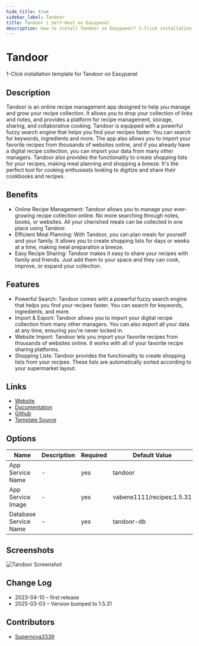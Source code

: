 ```yaml
---
hide_title: true
sidebar_label: Tandoor
title: Tandoor | Self-Host on Easypanel
description: How to install Tandoor on Easypanel? 1-Click installation template for Tandoor on Easypanel
---
```


<!-- generated -->

# Tandoor

1-Click installation template for Tandoor on Easypanel

## Description

Tandoor is an online recipe management app designed to help you manage and grow your recipe collection. It allows you to drop your collection of links and notes, and provides a platform for recipe management, storage, sharing, and collaborative cooking. Tandoor is equipped with a powerful fuzzy search engine that helps you find your recipes faster. You can search for keywords, ingredients and more. The app also allows you to import your favorite recipes from thousands of websites online, and if you already have a digital recipe collection, you can import your data from many other managers. Tandoor also provides the functionality to create shopping lists for your recipes, making meal planning and shopping a breeze. It&#39;s the perfect tool for cooking enthusiasts looking to digitize and share their cookbooks and recipes.

## Benefits

- Online Recipe Management: Tandoor allows you to manage your ever-growing recipe collection online. No more searching through notes, books, or websites. All your cherished meals can be collected in one place using Tandoor.
- Efficient Meal Planning: With Tandoor, you can plan meals for yourself and your family. It allows you to create shopping lists for days or weeks at a time, making meal preparation a breeze.
- Easy Recipe Sharing: Tandoor makes it easy to share your recipes with family and friends. Just add them to your space and they can cook, improve, or expand your collection.

## Features

- Powerful Search: Tandoor comes with a powerful fuzzy search engine that helps you find your recipes faster. You can search for keywords, ingredients, and more.
- Import & Export: Tandoor allows you to import your digital recipe collection from many other managers. You can also export all your data at any time, ensuring you're never locked in.
- Website Import: Tandoor lets you import your favorite recipes from thousands of websites online. It works with all of your favorite recipe sharing platforms.
- Shopping Lists: Tandoor provides the functionality to create shopping lists from your recipes. These lists are automatically sorted according to your supermarket layout.

## Links

- [Website](https://tandoor.dev)
- [Documentation](https://docs.tandoor.dev)
- [Github](https://github.com/TandoorRecipes/recipes)
- [Template Source](https://github.com/easypanel-io/templates/tree/main/templates/tandoor)

## Options

Name | Description | Required | Default Value
-|-|-|-
App Service Name | - | yes | tandoor
App Service Image | - | yes | vabene1111/recipes:1.5.31
Database Service Name | - | yes | tandoor-db

## Screenshots

![Tandoor Screenshot](./assets/screenshot.png)

## Change Log

- 2023-04-10 – first release
- 2025-03-03 – Version bumped to 1.5.31

## Contributors

- [Supernova3339](https://github.com/Supernova3339)
